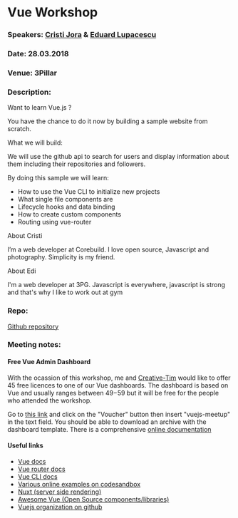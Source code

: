 # Vue Workshop

### Speakers: [Cristi Jora](https://github.com/cristijora) & [Eduard Lupacescu](https://github.com/binaryk)
### Date: 28.03.2018
### Venue: 3Pillar
### Description:
Want to learn Vue.js ?

You have the chance to do it now by building a sample website from scratch.

What we will build:

We will use the github api to search for users and display information about them including their repositories and followers.

By doing this sample we will learn:
- How to use the Vue CLI to initialize new projects
- What single file components are
- Lifecycle hooks and data binding
- How to create custom components
- Routing using vue-router


About Cristi

I’m a web developer at Corebuild. I love open source, Javascript and photography. Simplicity is my friend.

About Edi

I'm a web developer at 3PG. Javascript is everywhere, javascript is strong and that's why I like to work out at gym
### Repo:
[Github repository](https://github.com/cristijora/vue-cluj-meetup)

### Meeting notes:

#### Free Vue Admin Dashboard
With the ocassion of this workshop, me and [Creative-Tim](https://www.creative-tim.com/) would like to offer 45 free licences to one of our Vue dashboards. The dashboard is based on Vue and usually ranges between $49-$59 but it will be free for the people who attended the workshop. 

Go to [this link](https://www.creative-tim.com/product/vue-now-ui-dashboard-pro?voucher=vuejs-meetup) and click on the "Voucher" button then insert "vuejs-meetup" in the text field.
You should be able to download an archive with the dashboard template. There is a comprehensive [online documentation](https://timcreative.github.io/vue-now-ui-dashboard-pro/documentation/#/getting-started)

#### Useful links

- [Vue docs](https://vuejs.org/v2/guide/)
- [Vue router docs](https://router.vuejs.org/en/)
- [Vue CLI docs](https://github.com/vuejs/vue-cli/blob/dev/docs/README.md)
- [Various online examples on codesandbox](https://codesandbox.io/search?refinementList%5Btemplate%5D%5B0%5D=vue-cli)
- [Nuxt (server side rendering)](https://nuxtjs.org/)
- [Awesome Vue (Open Source components/libraries)](https://github.com/vuejs/awesome-vue)
- [Vuejs organization on github](https://github.com/vuejs)

